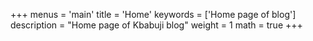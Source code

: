 +++
menus = 'main'
title = 'Home'
keywords = ['Home page of blog']
description = "Home page of Kbabuji blog"
weight = 1
math = true
+++